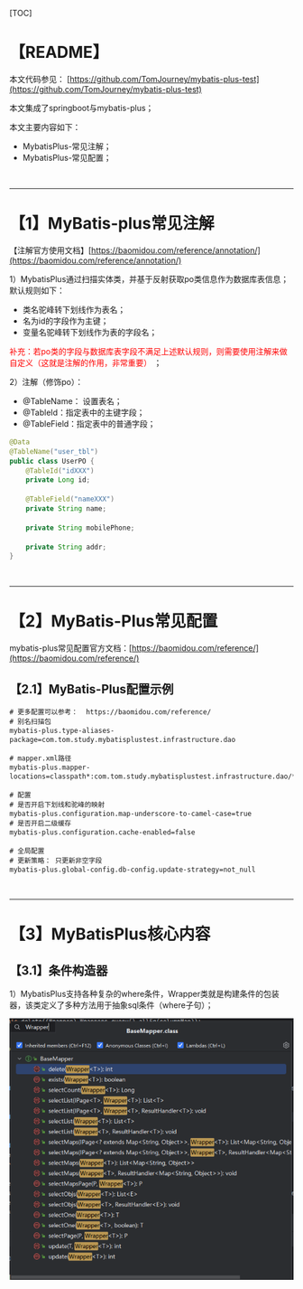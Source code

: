 [TOC]

# 【README】

本文代码参见： [https://github.com/TomJourney/mybatis-plus-test](https://github.com/TomJourney/mybatis-plus-test)

本文集成了springboot与mybatis-plus；

本文主要内容如下：

- MybatisPlus-常见注解；
- MybatisPlus-常见配置；

<br>

---

# 【1】MyBatis-plus常见注解

【注解官方使用文档】[https://baomidou.com/reference/annotation/](https://baomidou.com/reference/annotation/) 

1）MybatisPlus通过扫描实体类，并基于反射获取po类信息作为数据库表信息；默认规则如下：

- 类名驼峰转下划线作为表名； 
- 名为id的字段作为主键；
- 变量名驼峰转下划线作为表的字段名； 

<font color=red>补充：若po类的字段与数据库表字段不满足上述默认规则，则需要使用注解来做自定义（这就是注解的作用，非常重要） </font>； 

2）注解（修饰po）：

- @TableName： 设置表名； 
- @TableId：指定表中的主键字段；
- @TableField：指定表中的普通字段；

```java
@Data
@TableName("user_tbl")
public class UserPO {
    @TableId("idXXX")
    private Long id;

    @TableField("nameXXX")
    private String name;

    private String mobilePhone;

    private String addr;
}
```

<br>

---

# 【2】MyBatis-Plus常见配置

mybatis-plus常见配置官方文档：[https://baomidou.com/reference/](https://baomidou.com/reference/)

## 【2.1】MyBatis-Plus配置示例

```properties
# 更多配置可以参考：  https://baomidou.com/reference/
# 别名扫描包
mybatis-plus.type-aliases-package=com.tom.study.mybatisplustest.infrastructure.dao

# mapper.xml路径
mybatis-plus.mapper-locations=classpath*:com.tom.study.mybatisplustest.infrastructure.dao/**/*.xml

# 配置
# 是否开启下划线和驼峰的映射
mybatis-plus.configuration.map-underscore-to-camel-case=true
# 是否开启二级缓存
mybatis-plus.configuration.cache-enabled=false

# 全局配置
# 更新策略： 只更新非空字段 
mybatis-plus.global-config.db-config.update-strategy=not_null
```

<br>

---

# 【3】MyBatisPlus核心内容

## 【3.1】条件构造器

1）MybatisPlus支持各种复杂的where条件，Wrapper类就是构建条件的包装器，该类定义了多种方法用于抽象sql条件（where子句）；

![image-20250705163316998](./pic/02/0201.png)









